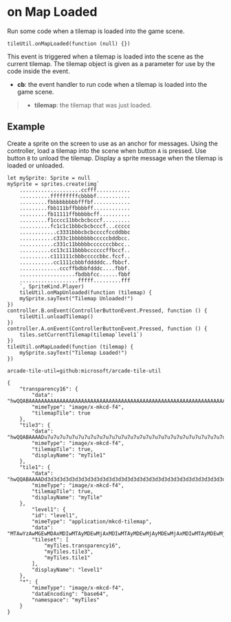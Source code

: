 # on Map Loaded

Run some code when a tilemap is loaded into the game scene.

```sig
tileUtil.onMapLoaded(function (null) {})
```

This event is triggered when a tilemap is loaded into the scene as the current tilemap. The tilemap object is given as a parameter for use by the code inside the event.

* **cb**: the event handler to run code when a tilemap is loaded into the game scene.
>* **tilemap**: the tilemap that was just loaded.

## Example

Create a sprite on the screen to use as an anchor for messages. Using the controller, load a tilemap into the scene when button `A` is pressed. Use button `B` to unload the tilemap. Display a sprite message when the tilemap is loaded or unloaded.

```blocks
let mySprite: Sprite = null
mySprite = sprites.create(img`
    ....................ccfff...........
    ..........fffffffffcbbbbf...........
    .........fbbbbbbbbbfffbf............
    .........fbb111bffbbbbff............
    .........fb11111ffbbbbbcff..........
    .........f1cccc11bbcbcbcccf.........
    ..........fc1c1c1bbbcbcbcccf...ccccc
    ............c3331bbbcbcbccccfccddbbc
    ...........c333c1bbbbbbbcccccbddbcc.
    ...........c331c11bbbbbcccccccbbcc..
    ..........cc13c111bbbbccccccffbccf..
    ..........c111111cbbbcccccbbc.fccf..
    ...........cc1111cbbbfdddddc..fbbcf.
    .............cccffbdbbfdddc....fbbf.
    ..................fbdbbfcc......fbbf
    ...................fffff.........fff
    `, SpriteKind.Player)
    tileUtil.onMapUnloaded(function (tilemap) {
    mySprite.sayText("Tilemap Unloaded!")
})
controller.B.onEvent(ControllerButtonEvent.Pressed, function () {
    tileUtil.unloadTilemap()
})
controller.A.onEvent(ControllerButtonEvent.Pressed, function () {
    tiles.setCurrentTilemap(tilemap`level1`)
})
tileUtil.onMapLoaded(function (tilemap) {
    mySprite.sayText("Tilemap Loaded!")
})
```

```package
arcade-tile-util=github:microsoft/arcade-tile-util
```

```jres
{
    "transparency16": {
        "data": "hwQQABAAAAAAAAAAAAAAAAAAAAAAAAAAAAAAAAAAAAAAAAAAAAAAAAAAAAAAAAAAAAAAAAAAAAAAAAAAAAAAAAAAAAAAAAAAAAAAAAAAAAAAAAAAAAAAAAAAAAAAAAAAAAAAAAAAAAAAAAAAAAAAAAAAAAAAAAAAAAAAAAAAAAAAAAAAAAAAAA==",
        "mimeType": "image/x-mkcd-f4",
        "tilemapTile": true
    },
    "tile3": {
        "data": "hwQQABAAAADu7u7u7u7u7u7u7u7u7u7u7u7u7u7u7u7u7u7u7u7u7u7u7u7u7u7u7u7u7u7u7u7u7u7u7u7u7u7u7u7u7u7u7u7u7u7u7u7u7u7u7u7u7u7u7u7u7u7u7u7u7u7u7u7u7u7u7u7u7u7u7u7u7u7u7u7u7u7u7u7u7u7u7u7u7g==",
        "mimeType": "image/x-mkcd-f4",
        "tilemapTile": true,
        "displayName": "myTile1"
    },
    "tile1": {
        "data": "hwQQABAAAADd3d3d3d3d3d3d3d3d3d3d3d3d3d3d3d3d3d3d3d3d3d3d3d3d3d3d3d3d3d3d3d3d3d3d3d3d3d3d3d3d3d3d3d3d3d3d3d3d3d3d3d3d3d3d3d3d3d3d3d3d3d3d3d3d3d3d3d3d3d3d3d3d3d3d3d3d3d3d3d3d3d3d3d3d3Q==",
        "mimeType": "image/x-mkcd-f4",
        "tilemapTile": true,
        "displayName": "myTile"
    },
        "level1": {
        "id": "level1",
        "mimeType": "application/mkcd-tilemap",
        "data": "MTAwYzAwMGEwMDAxMDIwMTAyMDEwMjAxMDIwMTAyMDEwMjAyMDEwMjAxMDIwMTAyMDEwMjAxMDIwMTAxMDIwMTAyMDEwMjAxMDIwMTAyMDEwMjAyMDEwMjAxMDIwMTAyMDEwMjAxMDIwMTAxMDIwMTAyMDEwMjAxMDIwMTAyMDEwMjAyMDEwMjAxMDIwMTAyMDEwMjAxMDIwMTAxMDIwMTAyMDEwMjAxMDIwMTAyMDEwMjAyMDEwMjAxMDIwMTAyMDEwMjAxMDIwMTAxMDIwMTAyMDEwMjAxMDIwMTAyMDEwMjAyMDEwMjAxMDIwMTAyMDEwMjAxMDIwMTAwMDAwMDAwMDAwMDAwMDAwMDAwMDAwMDAwMDAwMDAwMDAwMDAwMDAwMDAwMDAwMDAwMDAwMDAwMDAwMDAwMDAwMDAwMDAwMDAwMDAwMDAwMDAwMDAwMDAwMDAwMDAwMDAwMDAwMDAwMDAwMDAwMDAwMDAwMDAwMA==",
        "tileset": [
            "myTiles.transparency16",
            "myTiles.tile3",
            "myTiles.tile1"
        ],
        "displayName": "level1"
    },
    "*": {
        "mimeType": "image/x-mkcd-f4",
        "dataEncoding": "base64",
        "namespace": "myTiles"
    }
}
```